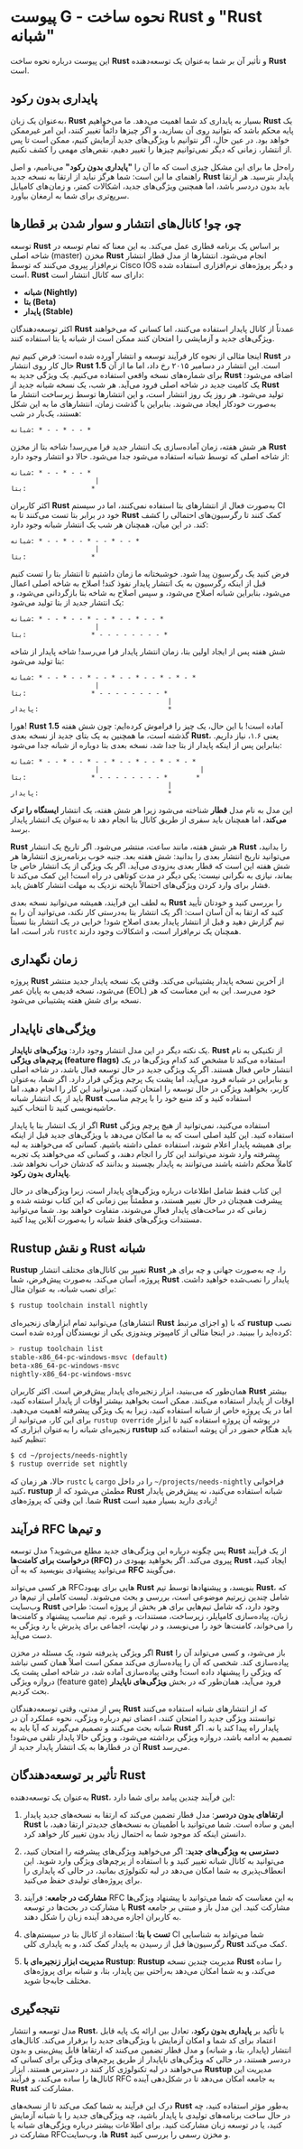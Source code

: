 # پیوست G - نحوه ساخت Rust و "Rust شبانه"

این پیوست درباره نحوه ساخت **Rust** و تأثیر آن بر شما به‌عنوان یک توسعه‌دهنده **Rust** است.

## پایداری بدون رکود

به‌عنوان یک زبان، **Rust** بسیار به پایداری کد شما اهمیت می‌دهد. ما می‌خواهیم **Rust** یک پایه محکم باشد که بتوانید روی آن بسازید، و اگر چیزها دائماً تغییر کنند، این امر غیرممکن خواهد بود. در عین حال، اگر نتوانیم با ویژگی‌های جدید آزمایش کنیم، ممکن است تا پس از انتشار، زمانی که دیگر نمی‌توانیم چیزها را تغییر دهیم، نقص‌های مهمی را کشف نکنیم.

راه‌حل ما برای این مشکل چیزی است که ما آن را **"پایداری بدون رکود"** می‌نامیم، و اصل راهنمای ما این است: شما هرگز نباید از ارتقا به نسخه جدید **Rust** پایدار بترسید. هر ارتقا باید بدون دردسر باشد، اما همچنین ویژگی‌های جدید، اشکالات کمتر، و زمان‌های کامپایل سریع‌تری برای شما به ارمغان بیاورد.

## چو، چو! کانال‌های انتشار و سوار شدن بر قطارها

توسعه **Rust** بر اساس یک برنامه قطاری عمل می‌کند. به این معنا که تمام توسعه در شاخه اصلی (master) مخزن **Rust** انجام می‌شود. انتشارها از مدل قطار انتشار نرم‌افزار پیروی می‌کنند که توسط Cisco IOS و دیگر پروژه‌های نرم‌افزاری استفاده شده است. **Rust** دارای سه کانال انتشار است:

- **شبانه (Nightly)**
- **بتا (Beta)**
- **پایدار (Stable)**

اکثر توسعه‌دهندگان **Rust** عمدتاً از کانال پایدار استفاده می‌کنند، اما کسانی که می‌خواهند ویژگی‌های جدید و آزمایشی را امتحان کنند ممکن است از شبانه یا بتا استفاده کنند.

اینجا مثالی از نحوه کار فرآیند توسعه و انتشار آورده شده است: فرض کنیم تیم **Rust** در حال کار روی انتشار **Rust 1.5** است. این انتشار در دسامبر ۲۰۱۵ رخ داد، اما ما از آن برای شماره‌های نسخه واقعی استفاده می‌کنیم. یک ویژگی جدید به **Rust** اضافه می‌شود: یک کامیت جدید در شاخه اصلی فرود می‌آید. هر شب، یک نسخه شبانه جدید از **Rust** تولید می‌شود. هر روز یک روز انتشار است، و این انتشارها توسط زیرساخت انتشار ما به‌صورت خودکار ایجاد می‌شوند. بنابراین با گذشت زمان، انتشارهای ما به این شکل هستند، یک‌بار در شب:

```
شبانه: * - - * - - *
```

هر شش هفته، زمان آماده‌سازی یک انتشار جدید فرا می‌رسد! شاخه بتا از مخزن **Rust** از شاخه اصلی که توسط شبانه استفاده می‌شود جدا می‌شود. حالا دو انتشار وجود دارد:

```
شبانه: * - - * - - *
                     |
بتا:                *
```

اکثر کاربران **Rust** به‌صورت فعال از انتشارهای بتا استفاده نمی‌کنند، اما در سیستم CI خود در برابر بتا تست می‌کنند تا به **Rust** کمک کنند تا رگرسیون‌های احتمالی را کشف کند. در این میان، همچنان هر شب یک انتشار شبانه وجود دارد:

```
شبانه: * - - * - - * - - * - - *
                     |
بتا:                *
```

فرض کنید یک رگرسیون پیدا شود. خوشبختانه ما زمان داشتیم تا انتشار بتا را تست کنیم قبل از اینکه رگرسیون به یک انتشار پایدار نفوذ کند! اصلاح به شاخه اصلی اعمال می‌شود، بنابراین شبانه اصلاح می‌شود، و سپس اصلاح به شاخه بتا بازگردانی می‌شود، و یک انتشار جدید از بتا تولید می‌شود:

```
شبانه: * - - * - - * - - * - - * - - *
                     |
بتا:                * - - - - - - - - *
```

شش هفته پس از ایجاد اولین بتا، زمان انتشار پایدار فرا می‌رسد! شاخه پایدار از شاخه بتا تولید می‌شود:

```
شبانه: * - - * - - * - - * - - * - - * - * - *
                     |
بتا:                * - - - - - - - - *
                                       |
پایدار:                                *
```

هورا! **Rust 1.5** آماده است! با این حال، یک چیز را فراموش کرده‌ایم: چون شش هفته گذشته است، ما همچنین به یک بتای جدید از نسخه بعدی **Rust**، یعنی ۱.۶، نیاز داریم. بنابراین پس از اینکه پایدار از بتا جدا شد، نسخه بعدی بتا دوباره از شبانه جدا می‌شود:

```
شبانه: * - - * - - * - - * - - * - - * - * - *
                     |                         |
بتا:                * - - - - - - - - *       *
                                       |
پایدار:                                *
```

این مدل به نام مدل **قطار** شناخته می‌شود زیرا هر شش هفته، یک انتشار **ایستگاه را ترک می‌کند**، اما همچنان باید سفری از طریق کانال بتا انجام دهد تا به‌عنوان یک انتشار پایدار برسد.

**Rust** هر شش هفته، مانند ساعت، منتشر می‌شود. اگر تاریخ یک انتشار **Rust** را بدانید، می‌توانید تاریخ انتشار بعدی را بدانید: شش هفته بعد. جنبه خوب برنامه‌ریزی انتشارها هر شش هفته این است که قطار بعدی به‌زودی می‌آید. اگر یک ویژگی از یک انتشار خاص جا بماند، نیازی به نگرانی نیست: یکی دیگر در مدت کوتاهی در راه است! این کمک می‌کند تا فشار برای وارد کردن ویژگی‌های احتمالاً ناپخته نزدیک به مهلت انتشار کاهش یابد.

به لطف این فرآیند، همیشه می‌توانید نسخه بعدی **Rust** را بررسی کنید و خودتان تأیید کنید که ارتقا به آن آسان است: اگر یک انتشار بتا به‌درستی کار نکند، می‌توانید آن را به تیم گزارش دهید و قبل از انتشار پایدار بعدی اصلاح شود! خرابی در یک انتشار بتا نسبتاً نادر است، اما `rustc` همچنان یک نرم‌افزار است، و اشکالات وجود دارند.

## زمان نگهداری

پروژه **Rust** از آخرین نسخه پایدار پشتیبانی می‌کند. وقتی یک نسخه پایدار جدید منتشر می‌شود، نسخه قدیمی به پایان عمر (EOL) خود می‌رسد. این به این معناست که هر نسخه برای شش هفته پشتیبانی می‌شود.

## ویژگی‌های ناپایدار

یک نکته دیگر در این مدل انتشار وجود دارد: **ویژگی‌های ناپایدار**. **Rust** از تکنیکی به نام **پرچم‌های ویژگی (feature flags)** استفاده می‌کند تا مشخص کند کدام ویژگی‌ها در یک انتشار خاص فعال هستند. اگر یک ویژگی جدید در حال توسعه فعال باشد، در شاخه اصلی و بنابراین در شبانه فرود می‌آید، اما پشت یک پرچم ویژگی قرار دارد. اگر شما، به‌عنوان کاربر، بخواهید ویژگی در حال توسعه را امتحان کنید، می‌توانید این کار را انجام دهید، اما باید از یک انتشار شبانه **Rust** استفاده کنید و کد منبع خود را با پرچم مناسب حاشیه‌نویسی کنید تا انتخاب کنید.

اگر از یک انتشار بتا یا پایدار **Rust** استفاده می‌کنید، نمی‌توانید از هیچ پرچم ویژگی استفاده کنید. این کلید اصلی است که به ما امکان می‌دهد با ویژگی‌های جدید قبل از اینکه برای همیشه پایدار اعلام شوند، استفاده عملی داشته باشیم. کسانی که می‌خواهند به لبه پیشرفته وارد شوند می‌توانند این کار را انجام دهند، و کسانی که می‌خواهند یک تجربه کاملاً محکم داشته باشند می‌توانند به پایدار بچسبند و بدانند که کدشان خراب نخواهد شد. **پایداری بدون رکود**.

این کتاب فقط شامل اطلاعات درباره ویژگی‌های پایدار است، زیرا ویژگی‌های در حال پیشرفت همچنان در حال تغییر هستند، و مطمئناً بین زمانی که این کتاب نوشته شده و زمانی که در ساخت‌های پایدار فعال می‌شوند، متفاوت خواهند بود. شما می‌توانید مستندات ویژگی‌های فقط شبانه را به‌صورت آنلاین پیدا کنید.

## Rustup و نقش Rust شبانه

**Rustup** تغییر بین کانال‌های مختلف انتشار **Rust** را، چه به‌صورت جهانی و چه برای هر پروژه، آسان می‌کند. به‌صورت پیش‌فرض، شما **Rust** پایدار را نصب‌شده خواهید داشت. برای نصب شبانه، به عنوان مثال:

```bash
$ rustup toolchain install nightly
```

می‌توانید تمام ابزارهای زنجیره‌ای (انتشارهای **Rust** و اجزای مرتبط) که با **rustup** نصب کرده‌اید را ببینید. در اینجا مثالی از کامپیوتر ویندوزی یکی از نویسندگان آورده شده است:

```bash
> rustup toolchain list
stable-x86_64-pc-windows-msvc (default)
beta-x86_64-pc-windows-msvc
nightly-x86_64-pc-windows-msvc
```

همان‌طور که می‌بینید، ابزار زنجیره‌ای پایدار پیش‌فرض است. اکثر کاربران **Rust** بیشتر اوقات از پایدار استفاده می‌کنند. ممکن است بخواهید بیشتر اوقات از پایدار استفاده کنید، اما در یک پروژه خاص از شبانه استفاده کنید، زیرا به یک ویژگی پیشرفته اهمیت می‌دهید. برای این کار، می‌توانید از `rustup override` در پوشه آن پروژه استفاده کنید تا ابزار زنجیره‌ای شبانه را به‌عنوان ابزاری که **rustup** باید هنگام حضور در آن پوشه استفاده کند تنظیم کنید:

```bash
$ cd ~/projects/needs-nightly
$ rustup override set nightly
```

حالا، هر زمان که `rustc` یا `cargo` را در داخل `~/projects/needs-nightly` فراخوانی کنید، **rustup** مطمئن می‌شود که از **Rust** شبانه استفاده می‌کنید، نه پیش‌فرض پایدار شما. این وقتی که پروژه‌های **Rust** زیادی دارید بسیار مفید است!

## فرآیند RFC و تیم‌ها

پس چگونه درباره این ویژگی‌های جدید مطلع می‌شوید؟ مدل توسعه **Rust** از یک فرآیند **درخواست برای کامنت‌ها (RFC)** پیروی می‌کند. اگر بخواهید بهبودی در **Rust** ایجاد کنید، می‌توانید پیشنهادی بنویسید که به آن **RFC** می‌گویند.

هر کسی می‌تواند RFCهایی برای بهبود **Rust** بنویسد، و پیشنهادها توسط تیم **Rust**، که شامل چندین زیرتیم موضوعی است، بررسی و بحث می‌شوند. لیست کاملی از تیم‌ها در وب‌سایت **Rust** وجود دارد، که شامل تیم‌هایی برای هر بخش از پروژه است: طراحی زبان، پیاده‌سازی کامپایلر، زیرساخت، مستندات، و غیره. تیم مناسب پیشنهاد و کامنت‌ها را می‌خواند، کامنت‌ها خود را می‌نویسد، و در نهایت، اجماعی برای پذیرش یا رد ویژگی به دست می‌آید.

اگر ویژگی پذیرفته شود، یک مسئله در مخزن **Rust** باز می‌شود، و کسی می‌تواند آن را پیاده‌سازی کند. شخصی که آن را پیاده‌سازی می‌کند ممکن است اصلاً همان کسی نباشد که ویژگی را پیشنهاد داده است! وقتی پیاده‌سازی آماده شد، در شاخه اصلی پشت یک دروازه ویژگی (feature gate) فرود می‌آید، همان‌طور که در بخش **ویژگی‌های ناپایدار** بحث کردیم.

پس از مدتی، وقتی توسعه‌دهندگان **Rust** که از انتشارهای شبانه استفاده می‌کنند توانستند ویژگی جدید را امتحان کنند، اعضای تیم درباره ویژگی، نحوه عملکرد آن در شبانه بحث می‌کنند و تصمیم می‌گیرند که آیا باید به **Rust** پایدار راه پیدا کند یا نه. اگر تصمیم به ادامه باشد، دروازه ویژگی برداشته می‌شود، و ویژگی حالا پایدار تلقی می‌شود! آن در قطارها به یک انتشار پایدار جدید از **Rust** می‌رسد.

## تأثیر بر توسعه‌دهندگان Rust

به‌عنوان یک توسعه‌دهنده **Rust**، این فرآیند چندین پیامد برای شما دارد:

1. **ارتقاهای بدون دردسر**: مدل قطار تضمین می‌کند که ارتقا به نسخه‌های جدید پایدار **Rust** ایمن و ساده است. شما می‌توانید با اطمینان به نسخه‌های جدیدتر ارتقا دهید، با دانستن اینکه کد موجود شما به احتمال زیاد بدون تغییر کار خواهد کرد.

2. **دسترسی به ویژگی‌های جدید**: اگر می‌خواهید ویژگی‌های پیشرفته را امتحان کنید، می‌توانید به کانال شبانه تغییر کنید و با استفاده از پرچم‌های ویژگی وارد شوید. این انعطاف‌پذیری به شما امکان می‌دهد در لبه تکنولوژی بمانید، در حالی که پایداری را برای پروژه‌های تولیدی حفظ می‌کنید.

3. **مشارکت در جامعه**: فرآیند RFC به این معناست که شما می‌توانید با پیشنهاد ویژگی‌ها یا مشارکت در بحث‌ها در توسعه **Rust** مشارکت کنید. این مدل باز و مبتنی بر جامعه به کاربران اجازه می‌دهد آینده زبان را شکل دهند.

4. **تست با بتا**: استفاده از کانال بتا در سیستم‌های CI شما می‌تواند به شناسایی رگرسیون‌ها قبل از رسیدن به پایدار کمک کند، و به پایداری کلی **Rust** کمک می‌کند.

5. **مدیریت ابزار زنجیره‌ای با Rustup**: **Rustup** مدیریت چندین نسخه **Rust** را ساده می‌کند، و به شما امکان می‌دهد به‌راحتی بین پایدار، بتا، و شبانه برای پروژه‌های مختلف جابه‌جا شوید.

## نتیجه‌گیری

مدل توسعه و انتشار **Rust**، با تأکید بر **پایداری بدون رکود**، تعادل بین ارائه یک پایه قابل اعتماد برای کد شما و امکان آزمایش با ویژگی‌های جدید را برقرار می‌کند. کانال‌های انتشار (پایدار، بتا، و شبانه) و مدل قطار تضمین می‌کنند که ارتقاها قابل پیش‌بینی و بدون دردسر هستند، در حالی که ویژگی‌های ناپایدار از طریق پرچم‌های ویژگی برای کسانی که می‌خواهند در لبه تکنولوژی کار کنند در دسترس هستند. ابزار **Rustup** مدیریت این کانال‌ها را ساده می‌کند، و فرآیند RFC به جامعه امکان می‌دهد تا در شکل‌دهی آینده **Rust** مشارکت کند.

درک این فرآیند به شما کمک می‌کند تا از نسخه‌های **Rust** به‌طور مؤثر استفاده کنید، چه در حال ساخت برنامه‌های تولیدی با پایدار باشید، چه ویژگی‌های جدید را با شبانه آزمایش کنید، یا در توسعه زبان مشارکت کنید. برای اطلاعات بیشتر درباره ویژگی‌های شبانه یا مشارکت در RFCها، وب‌سایت **Rust** و مخزن رسمی را بررسی کنید.